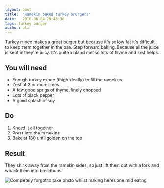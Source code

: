 ```yaml
---
layout: post
title:  "Ramekin baked turkey brurgers"
date:   2016-06-04 20:43:30
tags: turkey burger
author: oli
---
```


Turkey mince makes a great burger but because it's so low fat it's difficult to keep them together in the pan.  Step forward baking.  Because all the juice is kept in they're juicy.  It's quite a bland met so lots of thyme and zest helps.

## You will need

* Enough turkey mince (thigh ideally) to fill the ramekins
* Zest of 2 or more limes
* A few good sprigs of thyme, finely chopped
* Lots of black pepper
* A good splash of soy

## Do

1. Kneed it all together
2. Press into the ramekins
3. Bake at 180 until golden on the top


## Result
They shink away from the ramekin sides, so just lift them out with a fork and whack them into breadbuns.

![Completely forgot to take photo whilst making heres one mid eating](/images/blog/turkey_burger.jpg)



